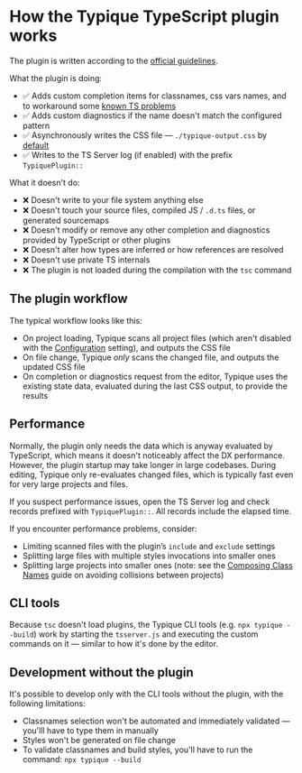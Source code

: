 # How the Typique TypeScript plugin works

The plugin is written according to the [official guidelines](https://github.com/microsoft/TypeScript/wiki/Writing-a-Language-Service-Plugin).

What the plugin is doing:

- ✅ Adds custom completion items for classnames, css vars names, and to workaround some [known TS problems](https://github.com/microsoft/TypeScript/issues/62117)
- ✅ Adds custom diagnostics if the name doesn't match the configured pattern
- ✅ Asynchronously writes the CSS file — `./typique-output.css` by [default](./Configuration.md)
- ✅ Writes to the TS Server log (if enabled) with the prefix `TypiquePlugin::`

What it doesn't do:

- ❌ Doesn't write to your file system anything else
- ❌ Doesn't touch your source files, compiled JS / `.d.ts` files, or generated sourcemaps
- ❌ Doesn't modify or remove any other completion and diagnostics provided by TypeScript or other plugins
- ❌ Doesn't alter how types are inferred or how references are resolved
- ❌ Doesn't use private TS internals
- ❌ The plugin is not loaded during the compilation with the `tsc` command

## The plugin workflow

The typical workflow looks like this:

- On project loading, Typique scans all project files (which aren't disabled with the [Configuration](./Configuration.md) setting), and outputs the CSS file
- On file change, Typique *only* scans the changed file, and outputs the updated CSS file
- On completion or diagnostics request from the editor, Typique uses the existing state data, evaluated during the last CSS output, to provide the results

## Performance

Normally, the plugin only needs the data which is anyway evaluated by TypeScript, which means it doesn't noticeably affect the DX performance. However, the plugin startup may take longer in large codebases. During editing, Typique only re-evaluates changed files, which is typically fast even for very large projects and files.

If you suspect performance issues, open the TS Server log and check records prefixed with `TypiquePlugin::`. All records include the elapsed time.

If you encounter performance problems, consider:

- Limiting scanned files with the plugin’s `include` and `exclude` settings
- Splitting large files with multiple styles invocations into smaller ones
- Splitting large projects into smaller ones (note: see the [Composing Class Names](./docs/ComposingClassNames.md) guide on avoiding collisions between projects)

## CLI tools

Because `tsc` doesn't load plugins, the Typique CLI tools (e.g. `npx typique --build`) work by starting the `tsserver.js` and executing the custom commands on it — similar to how it's done by the editor.

## Development without the plugin

It's possible to develop only with the CLI tools without the plugin, with the following limitations:

- Classnames selection won't be automated and immediately validated — you'lll have to type them in manually
- Styles won't be generated on file change
- To validate classnames and build styles, you'll have to run the command: `npx typique --build`
